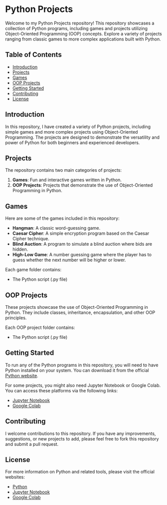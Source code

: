 # Python Projects

Welcome to my Python Projects repository! This repository showcases a collection of Python programs, including games and projects utilizing Object-Oriented Programming (OOP) concepts. Explore a variety of projects ranging from classic games to more complex applications built with Python.

## Table of Contents

- [Introduction](#introduction)
- [Projects](#projects)
- [Games](#games)
- [OOP Projects](#oop-projects)
- [Getting Started](#getting-started)
- [Contributing](#contributing)
- [License](#license)

## Introduction

In this repository, I have created a variety of Python projects, including simple games and more complex projects using Object-Oriented Programming. The projects are designed to demonstrate the versatility and power of Python for both beginners and experienced developers.

## Projects

The repository contains two main categories of projects:

1. **Games**: Fun and interactive games written in Python.
2. **OOP Projects**: Projects that demonstrate the use of Object-Oriented Programming in Python.

## Games

Here are some of the games included in this repository:

- **Hangman**: A classic word-guessing game.
- **Caesar Cipher**: A simple encryption program based on the Caesar Cipher technique.
- **Blind Auction**: A program to simulate a blind auction where bids are hidden.
- **High-Low Game**: A number guessing game where the player has to guess whether the next number will be higher or lower.

Each game folder contains:

- The Python script (.py file)


## OOP Projects

These projects showcase the use of Object-Oriented Programming in Python. They include classes, inheritance, encapsulation, and other OOP principles.

Each OOP project folder contains:

- The Python script (.py file)


## Getting Started

To run any of the Python programs in this repository, you will need to have Python installed on your system. You can download it from the official [Python website](https://www.python.org/).

For some projects, you might also need Jupyter Notebook or Google Colab. You can access these platforms via the following links:

- [Jupyter Notebook](https://jupyter.org/)
- [Google Colab](https://colab.research.google.com/)

## Contributing

I welcome contributions to this repository. If you have any improvements, suggestions, or new projects to add, please feel free to fork this repository and submit a pull request.

## License

For more information on Python and related tools, please visit the official websites:

- [Python](https://www.python.org/)
- [Jupyter Notebook](https://jupyter.org/)
- [Google Colab](https://colab.research.google.com/)

